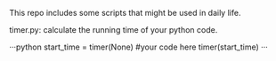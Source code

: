 This repo includes some scripts that might be used in daily life.


timer.py:
calculate the running time of your python code.  

···python
start_time = timer(None)
#your code here
timer(start_time)
···

